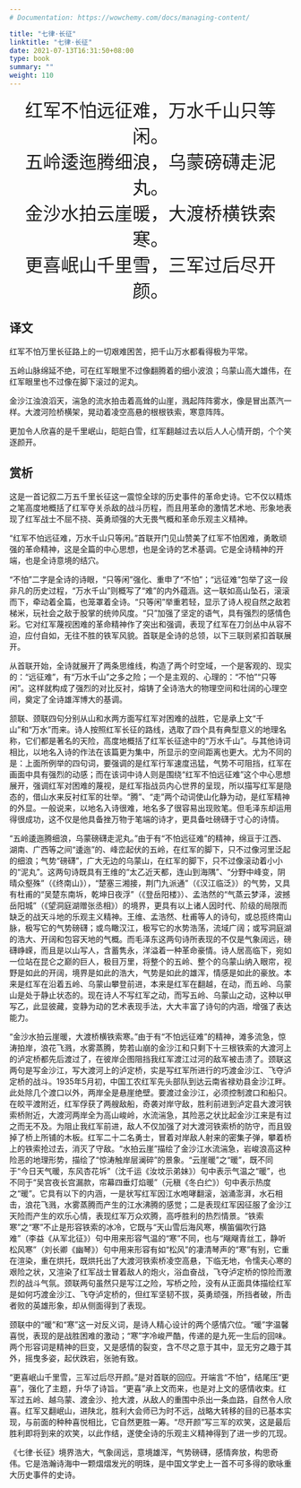 ```yaml
---
# Documentation: https://wowchemy.com/docs/managing-content/

title: "七律·长征"
linktitle: "七律·长征"
date: 2021-07-13T16:31:50+08:00
type: book
summary: ""
weight: 110
---
```


<!--more-->

<center><font size=6>红军不怕远征难，万水千山只等闲。</font></center>
<center><font size=6>五岭逶迤腾细浪，乌蒙磅礴走泥丸。</font></center>
<center><font size=6>金沙水拍云崖暖，大渡桥横铁索寒。</font></center>
<center><font size=6>更喜岷山千里雪，三军过后尽开颜。</font></center>

## 译文

红军不怕万里长征路上的一切艰难困苦，把千山万水都看得极为平常。

五岭山脉绵延不绝，可在红军眼里不过像翻腾着的细小波浪；乌蒙山高大雄伟，在红军眼里也不过像在脚下滚过的泥丸。

金沙江浊浪滔天，湍急的流水拍击着高耸的山崖，溅起阵阵雾水，像是冒出蒸汽一样。大渡河险桥横架，晃动着凌空高悬的根根铁索，寒意阵阵。

更加令人欣喜的是千里岷山，皑皑白雪，红军翻越过去以后人人心情开朗，个个笑逐颜开。

## 赏析

这是一首记叙二万五千里长征这一震惊全球的历史事件的革命史诗。它不仅以精炼之笔高度地概括了红军夺关杀敌的战斗历程，而且用革命的激情艺术地、形象地表现了红军战士不屈不挠、英勇顽强的大无畏气概和革命乐观主义精神。

“红军不怕远征难，万水千山只等闲。”首联开门见山赞美了红军不怕困难，勇敢顽强的革命精神，这是全篇的中心思想，也是全诗的艺术基调。它是全诗精神的开端，也是全诗意境的结穴。

“不怕”二字是全诗的诗眼，“只等闲”强化、重申了“不怕”；“远征难”包举了这一段非凡的历史过程，“万水千山”则概写了“难”的内外蕴涵。这一联如高山坠石，滚滚而下，牵动着全篇，也笼罩着全诗。“只等闲”举重若轻，显示了诗人视自然之敌若梯米，玩社会之敌于股掌的统帅风度。“只”加强了坚定的语气，具有强烈的感情色彩。它对红军蔑视困难的革命精神作了突出和强调，表现了红军在刀剑丛中从容不迫，应付自如，无往不胜的铁军风貌。首联是全诗的总领，以下三联则紧扣首联展开。

从首联开始，全诗就展开了两条思维线，构造了两个时空域，一个是客观的、现实的：“远征难”，有“万水千山”之多之险；一个是主观的、心理的：“不怕”“只等闲”。这样就构成了强烈的对比反衬，熔铸了全诗浩大的物理空间和壮阔的心理空间，奠定了全诗雄浑博大的基调。

颔联、颈联四句分别从山和水两方面写红军对困难的战胜，它是承上文“千山”和“万水”而来。诗人按照红军长征的路线，选取了四个具有典型意义的地理名称，它们都是著名的天险，高度地概括了红军长征途中的“万水千山”。与其他诗词相比，以地名入诗的作法在该篇更为集中，所显示的空间距离也更大。尤为不同的是：上面所例举的四句词，要强调的是红军行军速度迅猛，气势不可阻挡，红军在画面中具有强烈的动感；而在该词中诗人则是围绕“红军不怕远征难”这个中心思想展开，强调红军对困难的蔑视，是红军指战员内心世界的呈现，所以描写红军是隐态的，借山水来反衬红军的壮举。“腾”、“走”两个动词使山化静为动，是红军精神的外显。一般说来，以地名入诗很难，地名多了很容易出现败笔。但毛泽东却运用得很成功，这不仅是他具备挫万物于笔端的诗才，更具备吐磅礴于寸心的诗情。

“五岭逶迤腾细浪，乌蒙磅礴走泥丸。”由于有“不怕远征难”的精神，绵亘于江西、湖南、广西等之间“逶迤”的、峰峦起伏的五岭，在红军的脚下，只不过像河里泛起的细浪；气势“磅礴”，广大无边的乌蒙山，在红军的脚下，只不过像滚动着小小的“泥丸”。这两句诗既具有王维的“太乙近天都，连山到海隅”、“分野中峰变，阴晴众壑殊”（《终南山》），“楚塞三湘接，荆门九派通”（《汉江临泛》）的气势，又具有杜甫的“吴楚东南坼，乾坤日夜浮”（《登岳阳楼》）、孟浩然的“气蒸云梦泽，波撼岳阳城”（《望洞庭湖赠张丞相》）的境界，更具有以上诸人因时代、阶级的局限而缺乏的战天斗地的乐观主义精神。王维、孟浩然、杜甫等人的诗句，或总揽终南山脉，极写它的气势磅礴；或鸟瞰汉江，极写它的水势浩荡，流域广阔；或写洞庭湖的浩大、开阔和包容天地的气概。而毛泽东这两句诗所表现的不仅是气象阔远，磅礴峥嵘，而且是以山写人，含蓄隽永，洋溢着一种革命豪情。诗人居高临下，宛如一位站在昆仑之巅的巨人，极目万里，将整个的五岭、整个的乌蒙山纳入眼帘，视野是如此的开阔，境界是如此的浩大，气势是如此的雄浑，情感是如此的豪放。本来是红军在沿着五岭、乌蒙山攀登前进，本来是红军在翻越，在动，而五岭、乌蒙山是处于静止状态的。现在诗人不写红军之动，而写五岭、乌蒙山之动，这种以甲写乙，此显彼藏，变静为动的艺术表现手法，大大丰富了诗句的内涵，增强了表达能力。

“金沙水拍云崖暖，大渡桥横铁索寒。”由于有“不怕远征难”的精神，滩多流急，惊涛拍岸，浪花飞溅，水雾蒸腾，势若山崩的金沙江和只剩下十三根铁索的大渡河上的泸定桥都先后渡过了，在彼岸企图阻挡我红军渡江过河的敌军被击溃了。颈联这两句是写金沙江，写大渡河上的泸定桥，实是写红军所进行的巧渡金沙江、飞夺泸定桥的战斗。1935年5月初，中国工农红军先头部队到达云南省禄劝县金沙江畔。此处除几个渡口以外，两岸全是悬崖绝壁。要渡过金沙江，必须控制渡口和船只。在皎平渡附近，红军俘获了两艘敌船，奇袭对岸守敌，胜利前进到泸定县大渡河铁索桥附近，大渡河两岸全为高山峻岭，水流湍急，其险恶之状比起金沙江来是有过之而无不及。为阻止我红军前进，敌人不仅加强了对大渡河铁索桥的防守，而且毁掉了桥上所铺的木板。红军二十二名勇士，冒着对岸敌人射来的密集子弹，攀着桥上的铁索抢过去，消灭了守敌。“水拍云崖”描绘了金沙江水流湍急，岩峻浪高这种险恶的地理形势，描绘了“惊涛触岸层澜碎”的景象。“云崖暖”之“暖”，既不同于“今日天气暖，东风杏花坼”（沈千运《汝坟示弟妹》）句中表示气温之“暖”，也不同于“吴宫夜长宫漏款，帘幕四垂灯焰暖”（元稹《冬白纻》）句中表示热度之“暖”。它具有以下的内涵，一是状写红军因江水咆哮翻滚，汹涌澎湃，水石相击，浪花飞溅，水雾蒸腾而产生的江水沸腾的感觉；二是表现红军因征服了金沙江天险而产生的欢乐心情，表现红军万众欢腾，高呼胜利的热烈情景。“铁索寒”之“寒”不止是形容铁索的冰冷，它既与“天山雪后海风寒，横笛偏吹行路难”（李益《从军北征》）句中用来形容气温的“寒”不同，也与“飗飗青丝工，静听松风寒”（刘长卿《幽琴》）句中用来形容有如“松风”的凄清琴声的“寒”有别，它重在渲染，重在烘托，既烘托出了大渡河铁索桥凌空高悬，下临无地，令懦夫心寒的艰险之状，又渲染了红军战士冒着敌人的炮火，浴血奋战，飞夺泸定桥的惊险而激烈的战斗气氛。颈联两句虽然只是写江之险，写桥之险，没有从正面具体描绘红军是如何巧渡金沙江、飞夺泸定桥的，但红军坚韧不拔，英勇顽强，所挡者破，所击者败的英雄形象，却从侧面得到了表现。

颈联中的“暖”和“寒”这一对反义词，是诗人精心设计的两个感情穴位。“暖”字温馨喜悦，表现的是战胜困难的激动；“寒”字冷峻严酷，传递的是九死一生后的回味。两个形容词是精神的巨变，又是感情的裂变，含不尽之意于其中，显无穷之趣于其外，摇曳多姿，起伏跌宕，张驰有致。

“更喜岷山千里雪，三军过后尽开颜。”是对首联的回应。开端言“不怕”，结尾压“更喜”，强化了主题，升华了诗旨。“更喜”承上文而来，也是对上文的感情收束。红军过五岭、越乌蒙、渡金沙、抢大渡，从敌人的重围中杀出一条血路，自然令人欣喜。红军又翻岷山，进陕北，胜利大会师已为时不远，战略大转移的目的已基本实现，与前面的种种喜悦相比，它自然更胜一筹。“尽开颜”写三军的欢笑，这是最后胜利即将到来的欢笑，以此作结，遂使全诗的乐观主义精神得到了进一步的兀现。

《七律·长征》境界浩大，气象阔远，意境雄浑，气势磅礴，感情奔放，构思奇伟。它是浩瀚诗海中一颗熠熠发光的明珠，是中国文学史上一首不可多得的歌咏重大历史事件的史诗。